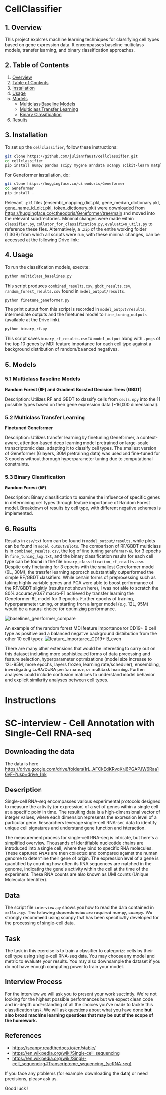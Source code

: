 # CellClassifier

## 1. Overview
This project explores machine learning techniques for classifying cell types based on gene expression data. It encompasses baseline multiclass models, transfer learning, and binary classification approaches.

## 2. Table of Contents
1. [Overview](#1-overview)
2. [Table of Contents](#2-table-of-contents)
3. [Installation](#3-installation)
4. [Usage](#4-usage)
5. [Models](#5-models)
   - [Multiclass Baseline Models](#51-multiclass-baseline-models)
   - [Multiclass Transfer Learning](#52-multiclass-transfer-learning)
   - [Binary Classification](#53-binary-classification)
6. [Results](#6-results)

## 3. Installation
To set up the `cellclassifier`, follow these instructions:

```bash
git clone https://github.com/julianrfaust/cellclassifier.git
cd cellclassifier
pip install numpy pandas scipy mygene anndata scanpy scikit-learn matplotlib seaborn tqdm
```

For Geneformer installation, do:

```bash
git clone https://huggingface.co/ctheodoris/Geneformer
cd Geneformer
pip install .
```

Relevant `.pkl` files (ensembl_mapping_dict.pkl, gene_median_dictionary.pkl, gene_name_id_dict.pkl, token_dictionary.pkl) were downloaded from https://huggingface.co/ctheodoris/Geneformer/tree/main and moved into the relevant subdirectories. Minimal changes were made within `classifier.py`, `collator_for_classification.py`, `evaluation_utils.py` to reference these files. Alternatively, a `.zip` of the entire working folder (1.3GB) from which all scripts were run, with these minimal changes, can be accessed at the following Drive link:

## 4. Usage
To run the classification models, execute:

```bash
python multiclass_baselines.py
```
This script produces `combined_results.csv`, `gbdt_results.csv`, `random_forest_results.csv` found in `model_output/results`.

```bash
python finetune_geneformer.py
```
The print output from this script is recorded in `model_output/results`, intermediate outputs and the finetuned model to `fine_tuning_outputs` (available at the Drive link). 

```bash
python binary_rf.py
```
This script saves `binary_rf_results.csv` to `model_output` along with `.pngs` of the top 10 genes by MDI feature importance for each cell type against a background distribution of random/balanced negatives.

## 5. Models

### 5.1 Multiclass Baseline Models
**Random Forest (RF) and Gradient Boosted Decision Trees (GBDT)**

Description: Utilizes RF and GBDT to classify cells from `cells.npy` into the 11 possible types based on their gene expression data (~16,000 dimensional).

### 5.2 Multiclass Transfer Learning
**Finetuned Geneformer**

Description: Utilizes transfer learning by finetuning Geneformer, a context-aware, attention-based deep learning model pretrained on large-scale transcriptomic data, adapting it to classify cell types. The smallest version of Geneformer (6 layers, 30M pretraining data) was used and fine-tuned for 3 epochs without thorough hyperparameter tuning due to computational constraints.

### 5.3 Binary Classification
**Random Forest (RF)**

Description: Binary classification to examine the influence of specific genes in determining cell types through feature importance of Random Forest model. Breakdown of results by cell type, with different negative schemes is implemented.

## 6. Results
Results in `csv/txt` form can be found in `model_output/results`, while plots can be found in `model_output/plots`. The comparison of RF/GBDT multiclass is in `combined_results.csv`, the log of fine tuning `geneformer-6L` for 3 epochs in `fine_tuning_log.txt`, and the binary classification results for each cell type can be found in the file `binary_classification_rf_results.csv`. Despite only finetuning for 3 epochs with the smallest Geneformer model (6L, 30M), the transfer learning approach substantially outperformed the simple RF/GBDT classifiers. While certain forms of preprocessing such as taking highly variable genes and PCA were able to boost performance of the RF/GBDT slightly (results not shown here), I was not able to scratch the 80% accuracy/0.67 macro-F1 achieved by transfer learning the Geneformer-6L model for 3 epochs. Further epochs of training, hyperparameter tuning, or starting from a larger model (e.g. 12L, 95M) would be a natural choice for optimizing performance.

![baselines_geneformer_compare](https://github.com/user-attachments/assets/70dd6031-f534-4904-87e3-b84eb2f922a5)

An example of the random forest MDI feature importance for CD19+ B cell type as positive and a balanced negative background distribution from the other 10 cell types:
![feature_importance_CD19+ B_even](https://github.com/user-attachments/assets/8b0ab0d0-ef74-455e-b992-9fa0250dae10)

There are many other extensions that would be interesting to carry out on this dataset including more sophisticated forms of data processing and feature selection, hyperparameter optimizations (model size increase to 12L-95M, more epochs, layers frozen, learning rate/scheduler), ensembling, investigating LoRA/DoRA performance, or multitask learning. Further analyses could include confusion matrices to understand model behavior and explicit similarity analyses between cell types.

# Instructions
# SC-interview - Cell Annotation with Single-Cell RNA-seq

## Downloading the data

The data is here https://drive.google.com/drive/folders/1rL_AFCkEdKRvqKnj6PGAPJW6Raa16yF-?usp=drive_link

## Description

Single-cell RNA-seq encompasses various experimental protocols designed to measure the activity (or expression) of a set of genes within a single cell at a specific point in time. The resulting data is a high-dimensional vector of integer values, where each dimension represents the expression level of a particular gene. Researchers leverage single-cell RNA-seq data to identify unique cell signatures and understand gene function and interaction.

The measurement process for single-cell RNA-seq is intricate, but here's a simplified overview. Thousands of identifiable nucleotide chains are introduced into a single cell, where they bind to specific RNA molecules. These captured RNAs are then collected and compared against the human genome to determine their gene of origin. The expression level of a gene is quantified by counting how often its RNA sequences are matched in the genome, indicating the gene's activity within the cell at the time of the experiment. These RNA counts are also known as UMI counts (Unique Molecular Identifier).

## Data

The script file `interview.py` shows you how to read the data contained in `cells.npy`. The following dependencies are required numpy, scanpy. We strongly recommend using scanpy that has been specifically developed for the processing of single-cell data.

## Task

The task in this exercise is to train a classifier to categorize cells by their cell type using single-cell RNA-seq data. You may choose any model and metric to evaluate your results. You may also downsample the dataset if you do not have enough computing power to train your model. 

## Interview Process

For the interview we will ask you to present your work succintly. We're not looking for the highest possible performances but we expect clean code and in-depth understanding of all the choices you've made to tackle this classification task. We will ask questions about what you have done **but also broad machine learning questions that may be out of the scope of the homework.**

## References

- https://scanpy.readthedocs.io/en/stable/
- https://en.wikipedia.org/wiki/Single-cell_sequencing
- https://en.wikipedia.org/wiki/Single-cell_sequencing#Transcriptome_sequencing_(scRNA-seq)

If you face any problems (for example, downloading the data) or need precisions, please ask us. 

Good luck ! 



